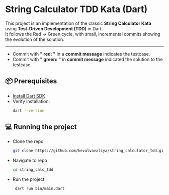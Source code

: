 # String Calculator TDD Kata (Dart)

This project is an implementation of the classic **String Calculator Kata** using **Test-Driven Development (TDD)** in Dart.  
It follows the Red → Green cycle, with small, incremental commits showing the evolution of the solution.  

---
- Commit with **" red: "** in a **commit message** indicates the testcase.
- Commit with **" green: "** in **commit message** indicated the solution to the testcase.
  
## 📦 Prerequisites

- [Install Dart SDK](https://dart.dev/get-dart) 
- Verify installation:
  ```bash
  dart --version
## 💻 Running the project
- Clone the repo
  ```bash
  git clone https://github.com/kevalvavaliya/string_calculator_tdd.git
- Navigate to repo
  ```bash
  cd string_calc_tdd
- Run the project
  ```bash
   dart run bin/main.dart                                                    
